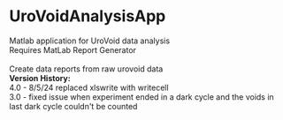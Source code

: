 # UroVoidAnalysisApp
Matlab application for UroVoid data analysis<br>
Requires MatLab Report Generator<br>
<br>
Create data reports from raw urovoid data<br>
**Version History:**<br>
4.0 - 8/5/24 replaced xlswrite with writecell<br>
3.0 - fixed issue when experiment ended in a dark cycle and the voids in last dark cycle couldn't be counted<br>
